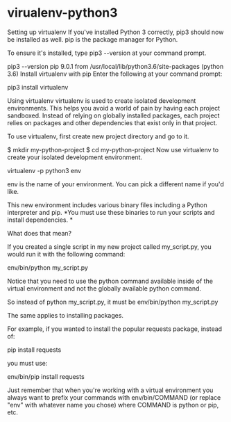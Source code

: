 # virualenv-python3

Setting up virtualenv
If you've installed Python 3 correctly, pip3 should now be installed as well. pip is the package manager for Python.

To ensure it's installed, type pip3 --version at your command prompt.

pip3 --version
pip 9.0.1 from /usr/local/lib/python3.6/site-packages (python 3.6)
Install virtualenv with pip
Enter the following at your command prompt:

pip3 install virtualenv

Using virtualenv
virtualenv is used to create isolated development environments. This helps you avoid a world of pain by having each project sandboxed. Instead of relying on globally installed packages, each project relies on packages and other dependencies that exist only in that project.

To use virtualenv, first create new project directory and go to it.

$ mkdir my-python-project
$ cd my-python-project
Now use virtualenv to create your isolated development environment.

virtualenv -p python3 env

env is the name of your environment. You can pick a different name if you'd like.

This new environment includes various binary files including a Python interpreter and pip. *You must use these binaries to run your scripts and install dependencies. *

What does that mean?

If you created a single script in my new project called my_script.py, you would run it with the following command:

env/bin/python my_script.py

Notice that you need to use the python command available inside of the virtual environment and not the globally available python command.

So instead of python my_script.py, it must be env/bin/python my_script.py

The same applies to installing packages.

For example, if you wanted to install the popular requests package, instead of:

pip install requests

you must use:

env/bin/pip install requests

Just remember that when you're working with a virtual environment you always want to prefix your commands with env/bin/COMMAND (or replace "env" with whatever name you chose) where COMMAND is python or pip, etc.
